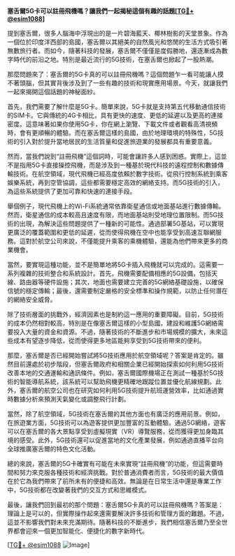 **塞舌爾5G卡可以註冊飛機嗎？讓我們一起揭秘這個有趣的話題[[TG💪+ @esim1088](https://t.me/s/esim1088)]**

提到塞舌爾，很多人腦海中浮現出的是一片碧海藍天、椰林樹影的天堂景象。作為一個位於印度洋西部的島國，塞舌爾以其絕美的自然風光和悠閒的生活方式吸引著無數旅行者。而如今，隨著科技的發展，塞舌爾不僅僅是度假勝地，還逐漸成為數字時代的前沿之地。特別是最近流行的5G技術，在塞舌爾也掀起了一股熱潮。

那麼問題來了：塞舌爾的5G卡真的可以註冊飛機嗎？這個問題乍一看可能讓人摸不著頭腦，但其實背後涉及到了一些有趣的技術和現實應用場景。今天，就讓我們一起來揭開這個話題的神秘面紗。

首先，我們需要了解什麼是5G卡。簡單來說，5G卡就是支持第五代移動通信技術的SIM卡。它與傳統的4G卡相比，具有更快的速度、更低的延遲以及更高的連接密度。這意味著如果你使用5G卡，你在網上瀏覽、下載文件或者觀看高清視頻時，會有更順暢的體驗。而在塞舌爾這樣的島國，由於地理環境的特殊性，5G技術的引入對於提升當地居民的生活質量和促進旅遊業的發展都具有重要意義。

然而，當我們說到“註冊飛機”這個詞時，可能會讓許多人感到困惑。實際上，這並不是指用5G卡直接操控飛機，而是涉及到一種基於現代科技的遠程控制和數據傳輸技術。在航空領域，現代飛機已經高度依賴於數字技術。從飛行控制系統到乘客娛樂系統，再到空管協調，這些都需要穩定高效的網絡支持。而5G技術的引入，為這些系統提供了更加可靠和快速的連接手段。

舉個例子，現代飛機上的Wi-Fi系統通常依靠衛星通信或地面基站進行數據傳輸。然而，衛星通信的成本較高且速度有限，而地面基站則受地理位置限制。而5G技術的出現，為解決這些問題提供了一種新的可能性。通過部署5G基站，可以實現更廣泛的覆蓋範圍和更低的延遲，從而使得飛機在空中也能享受到高速互聯網服務。這對於航空公司來說，不僅能提升乘客的乘機體驗，還能為他們帶來更多的商業機會。

當然，要實現這種功能，並不是簡單地將5G卡插入飛機就可以完成的。這需要一系列複雜的技術整合和系統設計。首先，飛機需要配備相應的5G設備，包括天線、路由器等硬件設施；其次，地面也需要建立完善的5G網絡基礎設施，以確保信號的穩定傳輸；最後，還需要制定嚴格的安全標準和操作規範，以防止任何潛在的網絡安全威脅。

除了技術層面的挑戰外，經濟因素也是制約這一應用的重要障礙。目前，5G技術的成本仍然相對較高，特別是在像塞舌爾這樣的小型島國，建設和維護5G網絡需要投入大量的資金和資源。不過，隨著技術的不斷進步和市場規模的擴大，未來這些成本有望逐步降低，從而使得更多地區能夠享受到5G技術帶來的便利。

那麼，塞舌爾是否已經開始嘗試將5G技術應用於航空領域呢？答案是肯定的。雖然目前還處於初步階段，但塞舌爾政府和相關企業已經開始探索如何利用5G技術改善本地的交通運輸和通訊條件。例如，塞舌爾國際機場正在測試一種基於5G技術的智能導航系統，該系統可以幫助飛機更精確地跟蹤位置並優化航線規劃。此外，塞舌爾的航空公司也在研究如何利用5G技術提升航班運營效率，比如通過實時數據分析來預測天氣變化或調整飛行計劃。

當然，除了航空領域，5G技術在塞舌爾的其他方面也有廣泛的應用前景。例如，在旅遊業方面，5G技術可以為遊客提供更加豐富的互動體驗。通過5G網絡，遊客可以在塞舌爾的各大景點享受到虛擬現實（VR）導覽服務，從而獲得更加身臨其境的感受。此外，5G技術還可以促進當地的文化產業發展，例如通過直播平台向全球推廣塞舌爾的特色文化活動。

總的來說，塞舌爾的5G卡確實有可能在未來實現“註冊飛機”的功能，但這需要時間和努力來克服各種技術和經濟挑戰。對於普通消費者而言，5G技術的最大價值在於它為我們帶來了前所未有的便捷和高效。無論是在日常生活中還是專業工作中，5G技術都在改變著我們的交互方式和思維模式。

最後，讓我們回到最初的那个問題：塞舌爾5G卡真的可以註冊飛機嗎？答案是：理論上是可以的，但實際操作起來還需要解決許多技術和管理方面的難題。不過，這並不影響我們對未來充滿期待。隨著科技的不斷進步，我們相信塞舌爾乃至全世界都會迎來一個更加智能化、便捷化的數字新時代。

[[TG💪+ @esim1088](https://t.me/s/esim1088) ![Image](https://i.postimg.cc/4NQfJmqS/Snipaste-2025-05-13-00-14-12.png)]